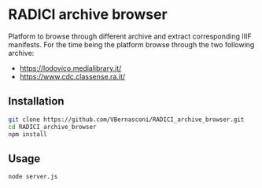 # RADICI archive browser
Platform to browse through different archive and extract corresponding IIIF manifests. For the time being the platform browse through the two following  archive:

- https://lodovico.medialibrary.it/
- https://www.cdc.classense.ra.it/


## Installation
```bash
git clone https://github.com/VBernasconi/RADICI_archive_browser.git
cd RADICI_archive_browser
npm install
```

## Usage
```bash
node server.js
```
